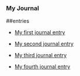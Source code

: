 ### My Journal



##entries

- [My first journal entry](entries/01_Intro.md)

- [My second journal entry](entries/02.md)

- [My third journal entry](entries/markdowntables.md)

- [My fourth journal entry](entries/04.md)
